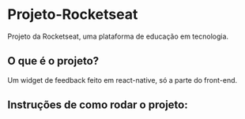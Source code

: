 # Projeto-Rocketseat

Projeto da Rocketseat, uma plataforma de educação em tecnologia. 

## O que é o projeto?

Um widget de feedback feito em react-native, só a parte do front-end.

## Instruções de como rodar o projeto:
